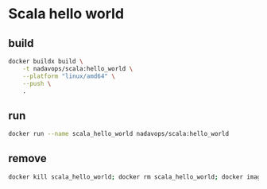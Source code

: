 # Scala hello world

## build
```bash
docker buildx build \
    -t nadavops/scala:hello_world \
    --platform "linux/amd64" \
    --push \
    .
```

## run
```bash
docker run --name scala_hello_world nadavops/scala:hello_world
```

## remove
```bash
docker kill scala_hello_world; docker rm scala_hello_world; docker image rm nadavops/scala:hello_world
```